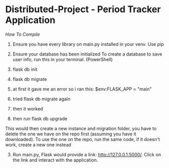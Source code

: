 # Distributed-Project - Period Tracker Application

*How* *To* *Compile*
1. Ensure you have every library on main.py installed in your venv. Use pip
   
3. Ensure your database has been initialized
  To create a database to save user info, run this in your terminal. (PowerShell)
  1. flask db init
  2. flask db migrate
  3. at first it gave me an error so i ran this: $env:FLASK_APP = "main"
  4. tried flask db migrate again
  5. then it worked
  6. then run flask db upgrade
  
  This would then create a new instance and migration folder, you have to delete the one we have on the repo first (assuming you have it downloaded). 
  To use the one on the repo, run the same code, if it doesn't work, create a new one instead
  
3. Run main.py, Flask would provide a link: http://127.0.0.1:5000/. Click on the link and interact with the application.
